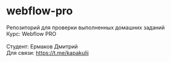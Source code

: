 # webflow-pro
Репозиторий для проверки выполненных домашних заданий <br/>
Курс: Webflow PRO <br/><br/>
Студент: Ермаков Дмитрий <br/>
Для связи: https://t.me/kapakulii 
